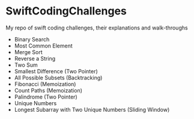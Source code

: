 # SwiftCodingChallenges

My repo of swift coding challenges, their explanations and walk-throughs


- Binary Search
- Most Common Element
- Merge Sort
- Reverse a String
- Two Sum
- Smallest Difference (Two Pointer)
- All Possible Subsets (Backtracking)
- Fibonacci (Memoization)
- Count Paths (Memoization)
- Palindrome (Two Pointer)
- Unique Numbers
- Longest Subarray with Two Unique Numbers (Sliding Window)
